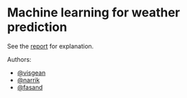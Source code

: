 # Machine learning for weather prediction

See the [report](https://github.com/Visgean/mlp_weather_prediction/blob/master/mlp-final.pdf) for explanation. 

Authors: 
- [@visgean](https://github.com/Visgean/)
- [@narrik](https://github.com/narrik/)
- [@fasand](https://github.com/fasand/)
